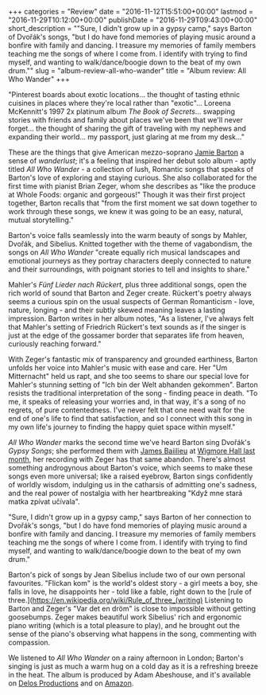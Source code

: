+++
categories = "Review"
date = "2016-11-12T15:51:00+00:00"
lastmod = "2016-11-29T10:12:00+00:00"
publishDate = "2016-11-29T09:43:00+00:00"
short_description = "&quot;Sure, I didn&#039;t grow up in a gypsy camp,&quot; says Barton of Dvořák&#039;s songs, &quot;but I do have fond memories of playing music around a bonfire with family and dancing. I treasure my memories of family members teaching me the songs of where I come from. I identify with trying to find myself, and wanting to walk/dance/boogie down to the beat of my own drum.&quot;"
slug = "album-review-all-who-wander"
title = "Album review: All Who Wander"
+++

"Pinterest boards about exotic locations... the thought of tasting ethnic cuisines in places where they're local rather than "exotic"... Loreena McKennitt's 1997 2x platinum album *The Book of Secrets*... swapping stories with friends and family about places we've been that we'll never forget... the thought of sharing the gift of traveling with my nephews and expanding their world... my passport, just glaring at me from my desk..."

These are the things that give American mezzo-soprano [Jamie Barton](/talking-with-singers-jamie-barton/) a sense of *wanderlust*; it's a feeling that inspired her debut solo album - aptly titled *All Who Wander* - a collection of lush, Romantic songs that speaks of Barton's love of exploring and staying curious. She also collaborated for the first time with pianist Brian Zeger, whom she describes as "like the produce at Whole Foods: organic and gorgeous!" Though it was their first project together, Barton recalls that "from the first moment we sat down together to work through these songs, we knew it was going to be an easy, natural, mutual storytelling."

Barton's voice falls seamlessly into the warm beauty of songs by Mahler, Dvořák, and Sibelius. Knitted together with the theme of vagabondism, the songs on *All Who Wander* "create equally rich musical landscapes and emotional journeys as they portray characters deeply connected to nature and their surroundings, with poignant stories to tell and insights to share."

Mahler's *Fünf Lieder nach Rückert*, plus three additional songs, open the rich world of sound that Barton and Zeger create. Rückert's poetry always seems a curious spin on the usual suspects of German Romanticism - love, nature, longing - and their subtly skewed meaning leaves a lasting impression. Barton writes in her album notes, "As a listener, I've always felt that Mahler's setting of Friedrich Rückert's text sounds as if the singer is just at the edge of the gossamer border that separates life from heaven, curiously reaching forward."

With Zeger's fantastic mix of transparency and grounded earthiness, Barton unfolds her voice into Mahler's music with ease and care. Her "Um Mitternacht" held us rapt, and she too seems to share our special love for Mahler's stunning setting of "Ich bin der Welt abhanden gekommen". Barton resists the traditional interpretation of the song - finding peace in death. "To me, it speaks of releasing your worries and, in that way, it's a song of no regrets, of pure contentedness. I've never felt that one need wait for the end of one's life to find that satisfaction, and so I connect with this song in my own life's journey to finding the happy quiet space within myself."

*All Who Wander* marks the second time we've heard Barton sing Dvořák's *Gypsy Songs*; she performed them with [James Baiilieu](/scene/people/james-baillieu/) at [Wigmore Hall last month](/in-review-jamie-barton-at-wigmore-hall/), her recording with Zeger has that same abandon. There's almost something androgynous about Barton's voice, which seems to make these songs even more universal; like a raised eyebrow, Barton sings confidently of worldly wisdom, indulging us in the catharsis of admitting one's sadness, and the real power of nostalgia with her heartbreaking "Když mne stará matka zpívat učívala". 

"Sure, I didn't grow up in a gypsy camp," says Barton of her connection to Dvořák's songs, "but I do have fond memories of playing music around a bonfire with family and dancing.  I treasure my memories of family members teaching me the songs of where I come from.  I identify with trying to find myself, and wanting to walk/dance/boogie down to the beat of my own drum." 

Barton's pick of songs by Jean Sibelius include two of our own personal favourites. "Flickan kom" is the world's oldest story - a girl meets a boy, she falls in love, he disappoints her - told like a fable, right down to the [rule of three.](https://en.wikipedia.org/wiki/Rule_of_three_(writing) Listening to Barton and Zeger's "Var det en dröm" is close to impossible without getting goosebumps. Zeger makes beautiful work Sibelius' rich and ergonomic piano writing (which is a total pleasure to play), and he brought out the sense of the piano's observing what happens in the song, commenting with compassion.

We listened to *All Who Wander* on a rainy afternoon in London; Barton's singing is just as much a warm hug on a cold day as it is a refreshing breeze in the heat. The album is produced by Adam Abeshouse, and it's available on [Delos Productions](https://delosmusic.com/recording/jamie-barton-all-who-wander/) and on [Amazon](https://www.amazon.com/dp/B01LYXJOSF/).
